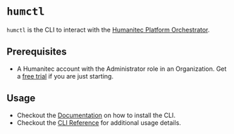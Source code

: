 # `humctl`

`humctl` is the CLI to interact with the [Humanitec Platform Orchestrator](https://humanitec.com/).

## Prerequisites

* A Humanitec account with the Administrator role in an Organization. Get a [free trial](https://humanitec.com/free-trial?utm_source=github&utm_medium=referral&utm_campaign=aws_refarch_repo) if you are just starting.

## Usage

- Checkout the [Documentation](https://developer.humanitec.com/platform-orchestrator/cli/) on how to install the CLI.
- Checkout the [CLI Reference](https://developer.humanitec.com/platform-orchestrator/reference/cli-references/) for additional usage details.
